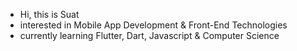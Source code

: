 - Hi, this is Suat
- interested in Mobile App Development & Front-End Technologies
- currently learning Flutter, Dart, Javascript & Computer Science


<!---
ozkayas/ozkayas is a ✨ special ✨ repository because its `README.md` (this file) appears on your GitHub profile.
You can click the Preview link to take a look at your changes.
--->
